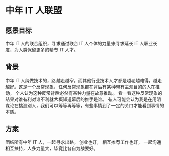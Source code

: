 # 中年 IT 人联盟

## 愿景目标
中年 IT 人的联合组织，寻求通过联合 IT 人个体的力量来寻求延长 IT 人职业长度，为人类保留更多的精专 IT 人才。

## 背景
中年 IT 人纯做技术的，路越走越窄。而其他行业技术人才都是越老越难得，越走越好。这是一个反常现象，任何反常现象都在背后有某种带有主观目的的人在推动，
个人认为这种反常背后必然有某种力量在故意推动。
看一看这种反常现象的结果对谁有利对谁不利就大概知道幕后的推手是谁。
有人可能会认为我是在用阴谋论在揣测别人，我们可以等等再等等，有些事情到了一定的关口才能看到事情的本质。

## 方案
团结所有中年 IT 人，一起寻求出路。
创业也好，
相互推荐工作也好，
一起沟通相互扶持，人多力量大，毕竟比各自为战要好。


